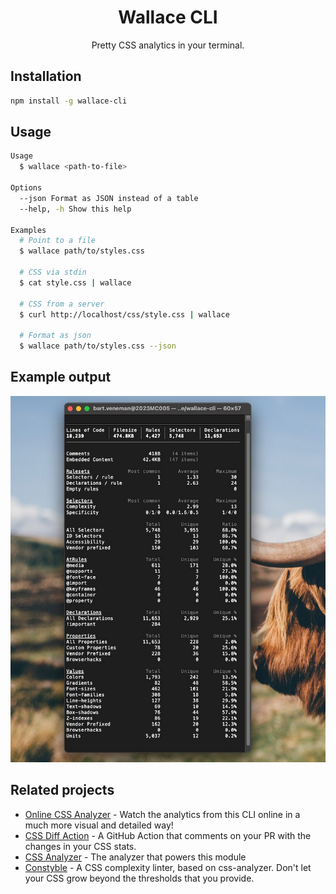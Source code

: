 <div align="center">
  <h1>Wallace CLI</h1>
  <p>Pretty CSS analytics in your terminal.</p>
</div>

## Installation

```sh
npm install -g wallace-cli
```

## Usage

```sh
Usage
  $ wallace <path-to-file>

Options
  --json Format as JSON instead of a table
  --help, -h Show this help

Examples
  # Point to a file
  $ wallace path/to/styles.css

  # CSS via stdin
  $ cat style.css | wallace

  # CSS from a server
  $ curl http://localhost/css/style.css | wallace

  # Format as json
  $ wallace path/to/styles.css --json
```

## Example output

![Example terminal output for this module](example.jpg)

## Related projects

- [Online CSS Analyzer](https://www.projectwallace.com/analyze-css?utm_source=github&utm_medium=wallace_cli_related_projects) - Watch the analytics from this CLI online in a much more visual and detailed way!
- [CSS Diff Action](https://github.com/projectwallace/css-diff-action) - A GitHub
  Action that comments on your PR with the changes in your CSS stats.
- [CSS Analyzer](https://github.com/projectwallace/css-analyzer) - The analyzer that powers this module
- [Constyble](https://github.com/projectwallace/constyble) - A CSS complexity
  linter, based on css-analyzer. Don't let your CSS grow beyond the thresholds that you provide.
